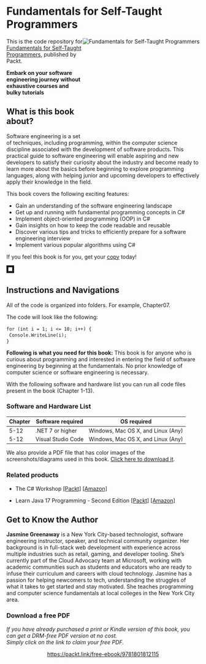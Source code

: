 # Fundamentals for Self-Taught Programmers

<a href="https://www.packtpub.com/product/fundamentals-for-self-taught-programmers/9781801812115"><img src="https://content.packt.com/B18773/cover_image_small.jpg" alt="Fundamentals for Self-Taught Programmers" height="256px" align="right"></a>

This is the code repository for [Fundamentals for Self-Taught Programmers](https://www.packtpub.com/product/fundamentals-for-self-taught-programmers/9781801812115), published by Packt.

**Embark on your software engineering journey without exhaustive courses and bulky tutorials**

## What is this book about?
Software engineering is a set of techniques, including programming, within the computer science discipline associated with the development of software products. This practical guide to software engineering will enable aspiring and new developers to satisfy their curiosity about the industry and become ready to learn more about the basics before beginning to explore programming languages, along with helping junior and upcoming developers to effectively apply their knowledge in the field.

This book covers the following exciting features:
* Gain an understanding of the software engineering landscape
* Get up and running with fundamental programming concepts in C#
* Implement object-oriented programming (OOP) in C#
* Gain insights on how to keep the code readable and reusable
* Discover various tips and tricks to efficiently prepare for a software engineering interview
* Implement various popular algorithms using C#

If you feel this book is for you, get your [copy](https://www.amazon.com/dp/180181211X) today!

<a href="https://www.packtpub.com/?utm_source=github&utm_medium=banner&utm_campaign=GitHubBanner"><img src="https://raw.githubusercontent.com/PacktPublishing/GitHub/master/GitHub.png" 
alt="https://www.packtpub.com/" border="5" /></a>

## Instructions and Navigations
All of the code is organized into folders. For example, Chapter07.

The code will look like the following:
```
for (int i = 1; i <= 10; i++) {
 Console.WriteLine(i);
}
```

**Following is what you need for this book:**
This book is for anyone who is curious about programming and interested in entering the field of software engineering by beginning at the fundamentals. No prior knowledge of computer science or software engineering is necessary.

With the following software and hardware list you can run all code files present in the book (Chapter 1-13).
### Software and Hardware List
| Chapter | Software required | OS required |
| -------- | ------------------------------------ | ----------------------------------- |
| 5-12 | .NET 7 or higher | Windows, Mac OS X, and Linux (Any) |
| 5-12 | Visual Studio Code | Windows, Mac OS X, and Linux (Any) |

We also provide a PDF file that has color images of the screenshots/diagrams used in this book. [Click here to download it](https://packt.link/vxkKr).

### Related products
* The C# Workshop [[Packt]](https://www.packtpub.com/product/the-c-workshop/9781800566491?utm_source=github&utm_medium=repository&utm_campaign=9781800566491) [[Amazon]](https://www.amazon.com/dp/1800566492)

* Learn Java 17 Programming - Second Edition [[Packt]](https://www.packtpub.com/product/learn-java-17-programming-second-edition/9781803241432?utm_source=github&utm_medium=repository&utm_campaign=9781803241432) [[Amazon]](https://www.amazon.com/dp/1803241438)


## Get to Know the Author
**Jasmine Greenaway**
is a New York City-based technologist, software engineering instructor, speaker, and technical community organizer. Her background is in full-stack web development with experience across multiple industries such as retail, gaming, and developer tooling. She’s currently part of the Cloud Advocacy team at Microsoft, working with academic communities such as students and educators who are ready to infuse their curriculum and careers with cloud technology. Jasmine has a passion for helping newcomers to tech, understanding the struggles of what it takes to get started and stay motivated. She teaches programming and computer science fundamentals at local colleges in the New York City area.

### Download a free PDF

 <i>If you have already purchased a print or Kindle version of this book, you can get a DRM-free PDF version at no cost.<br>Simply click on the link to claim your free PDF.</i>
<p align="center"> <a href="https://packt.link/free-ebook/9781801812115">https://packt.link/free-ebook/9781801812115 </a> </p>